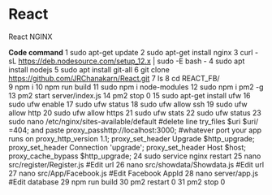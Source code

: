 # React
React NGINX


**Code command** 
    1  sudo apt-get update 
    2  sudo apt-get install nginx 
    3  curl -sL https://deb.nodesource.com/setup_12.x | sudo -E bash -
    4  sudo apt install nodejs
    5  sudo apt install git-all
    6  git clone https://github.com/JRChanakarn/React.git
    7  ls
    8  cd REACT_FB/  
    9  npm i
   10  npm run build
   11  sudo npm i node-modules
   12  sudo npm i pm2 -g
   13  pm2 start server/index.js 
   14  pm2 stop 0
   15  sudo apt-get install ufw
   16  sudo ufw enable
   17  sudo ufw status
   18  sudo ufw allow ssh
   19  sudo ufw allow http
   20  sudo ufw allow https
   21  sudo ufw stats
   22  sudo ufw status
   23  sudo nano /etc/nginx/sites-available/default #delete line try_files $uri $uri/ =404; and paste 
                                                     proxy_passhttp://localhost:3000; #whatever port your app runs on
                                                     proxy_http_version 1.1;
                                                     proxy_set_header Upgrade $http_upgrade;
                                                     proxy_set_header Connection 'upgrade';
                                                     proxy_set_header Host $host;
                                                     proxy_cache_bypass $http_upgrade;
   24  sudo service nginx restart
   25  nano src/register/Register.js #Edit url
   26  nano src/showdata/Showdata.js #Edit url
   27  nano src/App/Facebook.js      #Edit Facebook AppId 
   28  nano server/app.js            #Edit database
   29  npm run build
   30  pm2 restart 0
   31  pm2 stop 0
